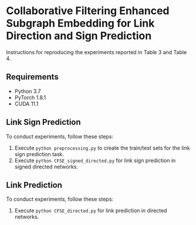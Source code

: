 # Collaborative Filtering Enhanced Subgraph Embedding for Link Direction and Sign Prediction

Instructions for reproducing the experiments reported in Table 3 and Table 4.


## Requirements
- Python 3.7
- PyTorch 1.8.1
- CUDA 11.1

## Link Sign Prediction

To conduct experiments, follow these steps:

1. Execute `python preprocessing.py` to create the train/test sets for the link sign prediction task.
2. Execute `python CFSE_signed_directed.py` for link sign prediction in signed directed networks.

## Link Prediction

To conduct experiments, follow these steps:

1. Execute `python CFSE_directed.py` for link prediction in directed networks.

